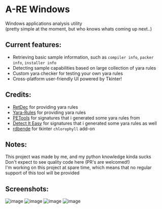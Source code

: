 # A-RE Windows
Windows applications analysis utility <br> (pretty simple at the moment, but who knows whats coming up next..) <br>

## Current features:
- Retrieving basic sample information, such as `compiler info`, `packer info`, `installer info`
- Detecting sample capabilities based on large collection of yara rules
- Custom yara checker for testing your own yara rules
- Cross-platform user-friendly UI powered by Tkinter!

## Credits:
- [RetDec](https://github.com/avast/retdec) for providing yara rules
- [Yara-Rules](https://github.com/Yara-Rules/rules) for providing yara rules
- [PETools](https://github.com/petoolse/petools) for signatures that i generated some yara rules from
- [Detect It Easy](https://github.com/horsicq/Detect-It-Easy) for signatures that i generated some yara rules as well
- [rdbende](https://gitlab.com/rdbende/chlorophyll) for tkinter `chlorophyll` add-on

## Notes:
This project was made by me, and my python knowledge kinda sucks <br>
Don't expect to see quality code here (PR's are welcomed!) <br>
I'm working on this project at spare time, which means that no regular support of this tool will be provided

## Screenshots:
![image](https://user-images.githubusercontent.com/37783231/210627706-8db35c2b-e29a-4c9d-a73d-adb7981cde1b.png)
![image](https://user-images.githubusercontent.com/37783231/210627188-c05b8ddc-333f-4a7d-9840-b02021420db2.png)
![image](https://user-images.githubusercontent.com/37783231/210627546-a1af6fe4-55bf-4155-947e-47f11de632de.png)
![image](https://user-images.githubusercontent.com/37783231/207005415-9b23c043-3883-4e51-80f0-5664d92c5307.png)
